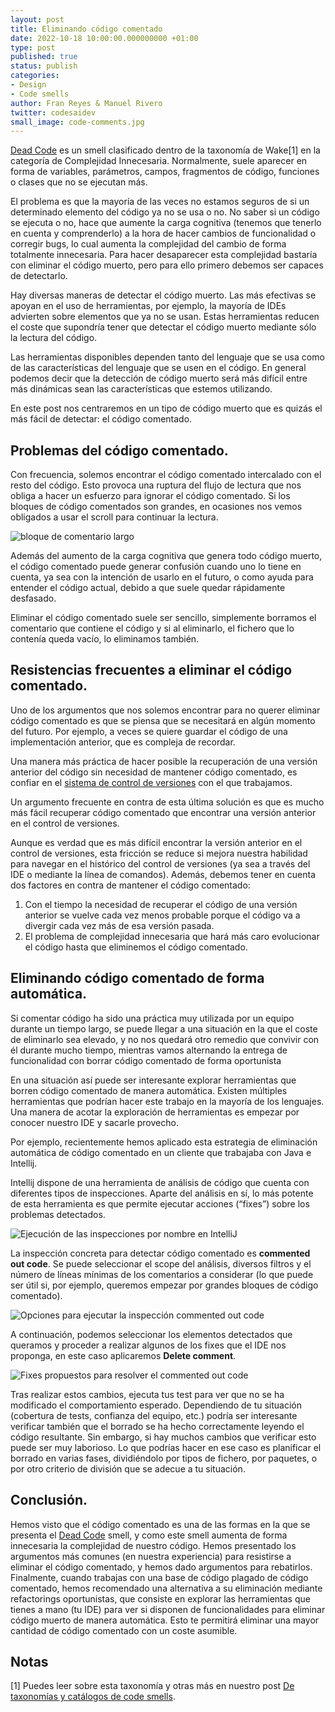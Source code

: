 ```yaml
---
layout: post
title: Eliminando código comentado
date: 2022-10-18 10:00:00.000000000 +01:00
type: post
published: true
status: publish
categories:
- Design 
- Code smells 
author: Fran Reyes & Manuel Rivero
twitter: codesaidev 
small_image: code-comments.jpg
---
```


[Dead Code](https://en.wikipedia.org/wiki/Dead_code) es un smell clasificado dentro de la taxonomía de Wake[1] en la categoría de Complejidad Innecesaria. Normalmente, suele aparecer en forma de variables, parámetros, campos, fragmentos de código, funciones o clases que no se ejecutan más.

El problema es que la mayoría de las veces no estamos seguros de si un determinado elemento del código ya no se usa o no. No saber si un código se ejecuta o no, hace que aumente la carga cognitiva (tenemos que tenerlo en cuenta y comprenderlo) a la hora de hacer cambios de funcionalidad o corregir bugs, lo cual aumenta la complejidad del cambio de forma totalmente innecesaria. Para hacer desaparecer esta complejidad bastaría con eliminar el código muerto, pero para ello primero debemos ser capaces de detectarlo.

Hay diversas maneras de detectar el código muerto. Las más efectivas se apoyan en el uso de herramientas, por ejemplo, la mayoría de IDEs advierten sobre elementos que ya no se usan. Estas herramientas reducen el coste que supondría tener que detectar el código muerto mediante sólo la lectura del código.

Las herramientas disponibles dependen tanto del lenguaje que se usa como de las características del lenguaje que se usen en el código. En general podemos decir que la detección de código muerto será más difícil entre más dinámicas sean las características que estemos utilizando.

En este post nos centraremos en un tipo de código muerto que es quizás el más fácil de detectar: el código comentado.

## Problemas del código comentado.
Con frecuencia, solemos encontrar el código comentado intercalado con el resto del código. Esto provoca una ruptura del flujo de lectura que nos obliga a hacer un esfuerzo para ignorar el código comentado. Si los bloques de código comentados son grandes, en ocasiones nos vemos obligados a usar el scroll para continuar la lectura.

<figure style="margin:auto; width: 100%">
<img src="/assets/posts/2022-10-18-eliminando-codigo-comentado/large-comment-block.png" alt="bloque de comentario largo" />
</figure>

Además del aumento de la carga cognitiva que genera todo código muerto, el código comentado puede generar confusión cuando uno lo tiene en cuenta, ya sea con la intención de usarlo en el futuro, o como ayuda para entender el código actual, debido a que suele quedar rápidamente desfasado.

Eliminar el código comentado suele ser sencillo, simplemente borramos el comentario que contiene el código y si al eliminarlo, el fichero que lo contenía queda vacío, lo eliminamos también.

## Resistencias frecuentes a eliminar el código comentado.
Uno de los argumentos que nos solemos encontrar para no querer eliminar código comentado es que se piensa que se necesitará en algún momento del futuro. Por ejemplo, a veces se quiere guardar el código de una implementación anterior, que es compleja de recordar.

Una manera más práctica de hacer posible la recuperación de una versión anterior del código sin necesidad de mantener código comentado, es confiar en el [sistema de control de versiones](https://en.wikipedia.org/wiki/Version_control) con el que trabajamos.

Un argumento frecuente en contra de esta última solución es que es mucho más fácil recuperar código comentado que encontrar una versión anterior en el control de versiones.

Aunque es verdad que es más difícil encontrar la versión anterior en el control de versiones, esta fricción se reduce si mejora nuestra habilidad para navegar en el histórico del control de versiones (ya sea a través del IDE o mediante la línea de comandos). Además, debemos tener en cuenta dos factores en contra de mantener el código comentado:
1. Con el tiempo la necesidad de recuperar el código de una versión anterior se vuelve cada vez menos probable porque el código va a divergir cada vez más de esa versión pasada.
2. El problema de complejidad innecesaria que hará más caro evolucionar el código hasta que eliminemos el código comentado.
   
## Eliminando código comentado de forma automática.
Si comentar código ha sido una práctica muy utilizada por un equipo durante un tiempo largo, se puede llegar a una situación en la que el coste de eliminarlo sea elevado, y no nos quedará otro remedio que convivir con él durante mucho tiempo, mientras vamos alternando la entrega de funcionalidad con borrar código comentado de forma oportunista

En una situación así puede ser interesante explorar herramientas que borren código comentado de manera automática. Existen múltiples herramientas que podrían hacer este trabajo en la mayoría de los lenguajes. Una manera de acotar la exploración de herramientas es empezar por conocer nuestro IDE y sacarle provecho.

Por ejemplo, recientemente hemos aplicado esta estrategia de eliminación automática de código comentado en un cliente que trabajaba con Java e Intellij.

Intellij dispone de una herramienta de análisis de código que cuenta con diferentes tipos de inspecciones. Aparte del análisis en sí, lo más potente de esta herramienta es que permite ejecutar acciones (“fixes”) sobre los problemas detectados.


<figure style="margin:auto; width: 100%">
<img src="/assets/posts/2022-10-18-eliminando-codigo-comentado/run-inspection-menu.png" alt="Ejecución de las inspecciones por nombre en IntelliJ" />
</figure>

La inspección concreta para detectar código comentado es **commented out code**. Se puede seleccionar el scope del análisis, diversos filtros y el número de líneas mínimas de los comentarios a considerar (lo que puede ser útil si, por ejemplo, queremos empezar por grandes bloques de código comentado).

<figure style="margin:auto; width: 100%">
<img src="/assets/posts/2022-10-18-eliminando-codigo-comentado/run-commented-out.png" alt="Opciones para ejecutar la inspección commented out code" />
</figure>

A continuación, podemos seleccionar los elementos detectados que queramos y proceder a realizar algunos de los fixes que el IDE nos proponga, en este caso aplicaremos **Delete comment**.

<figure style="margin:auto; width: 100%">
<img src="/assets/posts/2022-10-18-eliminando-codigo-comentado/delete-comments.png" alt="Fixes propuestos para resolver el commented out code" />
</figure>

Tras realizar estos cambios, ejecuta tus test para ver que no se ha modificado el comportamiento esperado. Dependiendo de tu situación (cobertura de tests, confianza del equipo, etc.) podría ser interesante verificar también que el borrado se ha hecho correctamente leyendo el código resultante. Sin embargo, si hay muchos cambios que verificar esto puede ser muy laborioso. Lo que podrías hacer en ese caso es planificar el borrado en varias fases, dividiéndolo por tipos de fichero, por paquetes, o por otro criterio de división que se adecue a tu situación.

## Conclusión.
Hemos visto que el código comentado es una de las formas en la que se presenta el [Dead Code](https://en.wikipedia.org/wiki/Dead_code) smell, y como este smell aumenta de forma innecesaria la complejidad de nuestro código. Hemos presentado los argumentos más comunes (en nuestra experiencia) para resistirse a eliminar el código comentado, y hemos dado argumentos para rebatirlos. Finalmente, cuando trabajas con una base de código plagado de código comentado, hemos recomendado una alternativa a su eliminación mediante refactorings oportunistas, que consiste en explorar las herramientas que tienes a mano (tu IDE) para ver si disponen de funcionalidades para eliminar código muerto de manera automática. Esto te permitirá eliminar una mayor cantidad de código comentado con un coste asumible.

## Notas
[1] Puedes leer sobre esta taxonomía y otras más en nuestro post [De taxonomías y catálogos de code smells](https://codesai.com/posts/2022/09/code-smells-taxonomies-and-catalogs).

